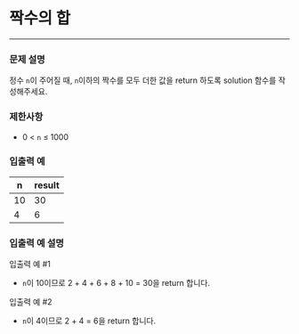 # 짝수의 합
***

### 문제 설명
정수 `n`이 주어질 때, `n`이하의 짝수를 모두 더한 값을 return 하도록 solution 함수를 작성해주세요.
### 제한사항
- 0 < `n` ≤ 1000
### 입출력 예
n	|result
|--|--|
10	|30
4	|6
### 입출력 예 설명
입출력 예 #1
- `n`이 10이므로 2 + 4 + 6 + 8 + 10 = 30을 return 합니다.

입출력 예 #2
- `n`이 4이므로 2 + 4 = 6을 return 합니다.